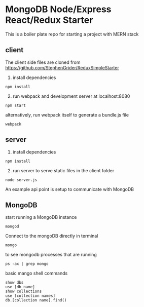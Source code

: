 # MongoDB Node/Express React/Redux Starter

This is a boiler plate repo for starting a project with MERN stack

## client

The client side files are cloned from 
https://github.com/StephenGrider/ReduxSimpleStarter

1. install dependencies
```
npm install
```
2. run webpack and development server at localhost:8080
```
npm start
```
alternatively, run webpack itself to generate a bundle.js file
```
webpack
```

## server
1. install dependencies
```
npm install
```
2. run server to serve static files in the client folder
```
node server.js
```

An example api point is setup to communicate with MongoDB

## MongoDB

start running a MongoDB instance
```
mongod
```
Connect to the mongoDB directly in terminal
```
mongo
```

to see mongodb processes that are running
```
ps -ax | grep mongo
```

basic mango shell commands
```
show dbs
use [db name]
show collections
use [collection names]
db.[collection name].find()
```